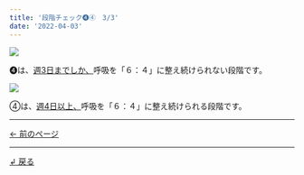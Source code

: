 ```yaml
---
title: '段階チェック➍④　3/3'
date: '2022-04-03'
---
```

![](/images/01234_1.jpg)

➍は、[週3日までしか、]()呼吸を「６：４」に整え続けられない段階です。   

![](/images/01234_2.jpg)

④は、[週4日以上、]()呼吸を「６：４」に整え続けられる段階です。

***
[ ← 前のページ ](/posts/01234-2)
***
[ ↲ 戻る ](https://01234567890.thebase.in/about)
